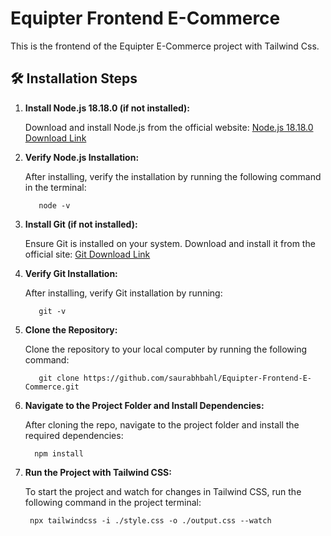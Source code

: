 # Equipter Frontend E-Commerce

This is the frontend of the Equipter E-Commerce project with Tailwind Css.

## 🛠️ Installation Steps

1. **Install Node.js 18.18.0 (if not installed):**  

   Download and install Node.js from the official website: [Node.js 18.18.0 Download Link](https://nodejs.org/en/download/package-manager)

2. **Verify Node.js Installation:**  

   After installing, verify the installation by running the following command in the terminal:
  
          node -v

3. **Install Git (if not installed):**

   Ensure Git is installed on your system. Download and install it from the official site:
         [Git Download Link](https://git-scm.com/download/win)


4. **Verify Git Installation:**

   After installing, verify Git installation by running:

          git -v 

5. **Clone the Repository:**

   Clone the repository to your local computer by running the following command:

          git clone https://github.com/saurabhbahl/Equipter-Frontend-E-Commerce.git

6. **Navigate to the Project Folder and Install Dependencies:**

   After cloning the repo, navigate to the project folder and install the required dependencies:

         npm install

7. **Run the Project with Tailwind CSS:**

   To start the project and watch for changes in Tailwind CSS, run the following command in the project terminal:


        npx tailwindcss -i ./style.css -o ./output.css --watch
